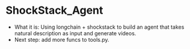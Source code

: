 # ShockStack_Agent
- What it is: Using longchain + shockstack to build an agent that takes natural description as input and generate videos.
- Next step: add more funcs to tools.py.
